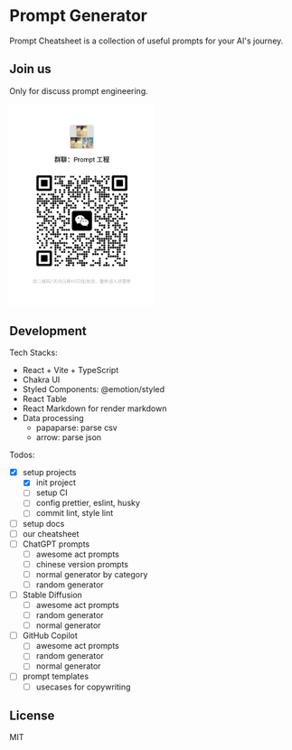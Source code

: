 # Prompt Generator

Prompt Cheatsheet is a collection of useful prompts for your AI's journey.

## Join us

Only for discuss prompt engineering.

<img src="./public/wechat.jpg" width='256' height='auto' />

## Development

Tech Stacks:

- React + Vite + TypeScript
- Chakra UI
- Styled Components: @emotion/styled
- React Table
- React Markdown for render markdown
- Data processing
  - papaparse: parse csv
  - arrow: parse json

Todos:

- [x] setup projects
  - [x] init project
  - [ ] setup CI
  - [ ] config prettier, eslint, husky
  - [ ] commit lint, style lint
- [ ] setup docs
- [ ] our cheatsheet
- [ ] ChatGPT prompts
  - [ ] awesome act prompts
  - [ ] chinese version prompts
  - [ ] normal generator by category
  - [ ] random generator
- [ ] Stable Diffusion
  - [ ] awesome act prompts
  - [ ] random generator
  - [ ] normal generator
- [ ] GitHub Copilot
  - [ ] awesome act prompts
  - [ ] random generator
  - [ ] normal generator
- [ ] prompt templates
  - [ ] usecases for copywriting

## License

MIT
